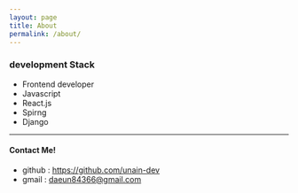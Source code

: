 ```yaml
---
layout: page
title: About
permalink: /about/
---
```


### development Stack

- Frontend developer
- Javascript
- React.js
- Spirng
- Django

---

#### Contact Me!

- github : <https://github.com/unain-dev>
- gmail : <daeun84366@gmail.com>
